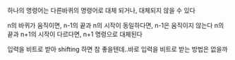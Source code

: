 하나의 명령어는 다른바퀴의 명령어로 대체 되거나, 대체되지 않을 수 있다

n의 바퀴가 움직이면,
n-1의 끝과 n의 시작이 동일하다면, n-1은 움직이지 않는다
n의 끝과 n+1의 시작이 다르다면, n+1 명령으로 대체된다

입력을 비트로 받아 shifting 하면 참 좋을텐데..바로 입력을 비트로 받는 방법은 없을까

